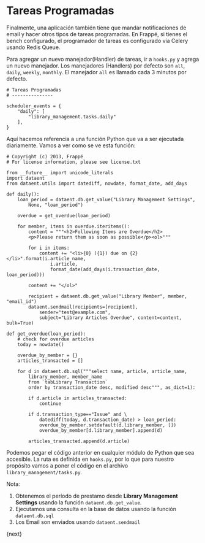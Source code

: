 <!-- add-breadcrumbs -->
# Tareas Programadas

Finalmente, una aplicación también tiene que mandar notificaciones de email y hacer otros tipos de tareas programadas. En Frappé, si tienes el bench configurado, el programador de tareas es configurado vía Celery usando Redis Queue.

Para agregar un nuevo manejador(Handler) de tareas, ir a `hooks.py` y agrega un nuevo manejador. Los manejadores (Handlers) por defecto son `all`, `daily`, `weekly`, `monthly`. El manejador `all` es llamado cada 3 minutos por defecto.

	# Tareas Programadas
	# ---------------

	scheduler_events = {
		"daily": [
			"library_management.tasks.daily"
		],
	}

Aquí hacemos referencia a una función Python que va a ser ejecutada diariamente. Vamos a ver como se ve esta función:

	# Copyright (c) 2013, Frappé
	# For license information, please see license.txt

	from __future__ import unicode_literals
	import dataent
	from dataent.utils import datediff, nowdate, format_date, add_days

	def daily():
		loan_period = dataent.db.get_value("Library Management Settings",
			None, "loan_period")

		overdue = get_overdue(loan_period)

		for member, items in overdue.iteritems():
			content = """<h2>Following Items are Overdue</h2>
			<p>Please return them as soon as possible</p><ol>"""

			for i in items:
				content += "<li>{0} ({1}) due on {2}</li>".format(i.article_name,
					i.article,
					format_date(add_days(i.transaction_date, loan_period)))

			content += "</ol>"

			recipient = dataent.db.get_value("Library Member", member, "email_id")
			dataent.sendmail(recipients=[recipient],
				sender="test@example.com",
				subject="Library Articles Overdue", content=content, bulk=True)

	def get_overdue(loan_period):
		# check for overdue articles
		today = nowdate()

		overdue_by_member = {}
		articles_transacted = []

		for d in dataent.db.sql("""select name, article, article_name,
			library_member, member_name
			from `tabLibrary Transaction`
			order by transaction_date desc, modified desc""", as_dict=1):

			if d.article in articles_transacted:
				continue

			if d.transaction_type=="Issue" and \
				datediff(today, d.transaction_date) > loan_period:
				overdue_by_member.setdefault(d.library_member, [])
				overdue_by_member[d.library_member].append(d)

			articles_transacted.append(d.article)

Podemos pegar el código anterior en cualquier módulo de Python que sea accesible. La ruta es definida en `hooks.py`, por lo que para nuestro propósito vamos a poner el código en el archivo `library_management/tasks.py`.

Nota:

1. Obtenemos el período de prestamo desde **Library Management Settings** usando la función `dataent.db.get_value`.
1. Ejecutamos una consulta en la base de datos usando la función `dataent.db.sql`
1. Los Email son enviados usando `dataent.sendmail`

{next}
